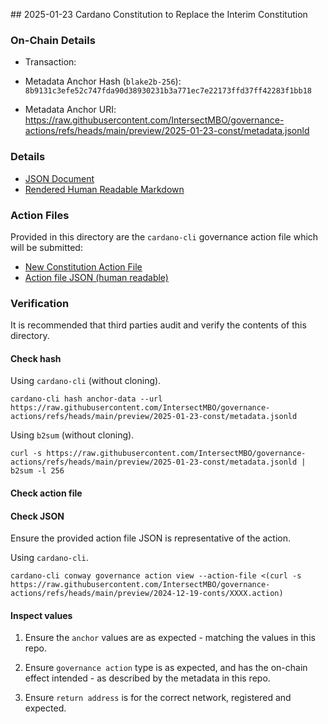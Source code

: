 ## 2025-01-23 Cardano Constitution to Replace the Interim Constitution

### On-Chain Details

- Transaction:

- Metadata Anchor Hash (`blake2b-256`): `8b9131c3efe52c747fda90d38930231b3a771ec7e22173ffd37ff42283f1bb18`
- Metadata Anchor URI: <https://raw.githubusercontent.com/IntersectMBO/governance-actions/refs/heads/main/preview/2025-01-23-const/metadata.jsonld>

### Details

- [JSON Document](./metadata.jsonld)
- [Rendered Human Readable Markdown](./metadata.jsonld.md)

### Action Files

Provided in this directory are the `cardano-cli` governance action file which will be submitted:

- [New Constitution Action File](./)
- [Action file JSON (human readable)](./)

### Verification

It is recommended that third parties audit and verify the contents of this directory.

#### Check hash

Using `cardano-cli` (without cloning).

```shell
cardano-cli hash anchor-data --url https://raw.githubusercontent.com/IntersectMBO/governance-actions/refs/heads/main/preview/2025-01-23-const/metadata.jsonld
```

Using `b2sum` (without cloning).

```shell
curl -s https://raw.githubusercontent.com/IntersectMBO/governance-actions/refs/heads/main/preview/2025-01-23-const/metadata.jsonld | b2sum -l 256
```

#### Check action file

#### Check JSON

Ensure the provided action file JSON is representative of the action.

Using `cardano-cli`.

```shell
cardano-cli conway governance action view --action-file <(curl -s https://raw.githubusercontent.com/IntersectMBO/governance-actions/refs/heads/main/preview/2024-12-19-conts/XXXX.action)
```

#### Inspect values

1. Ensure the `anchor` values are as expected - matching the values in this repo.

2. Ensure `governance action` type is as expected, and has the on-chain effect intended - as described by the metadata in this repo.

3. Ensure `return address` is for the correct network, registered and expected.
